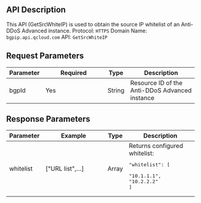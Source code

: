 ## API Description
This API (GetSrcWhiteIP) is used to obtain the source IP whitelist of an Anti-DDoS Advanced instance.
Protocol: `HTTPS`
Domain Name: `bgpip.api.qcloud.com`
API: `GetSrcWhiteIP`

## Request Parameters

| Parameter | Required | Type | Description |
|---------|---------|---------|---------|
| bgpId | Yes | String | Resource ID of the Anti-DDoS Advanced instance |

## Response Parameters
<style>
table th:nth-of-type(2) {
width: 150px; 
}
</style>

| Parameter | Example | Type | Description |
|---------|---------|---------|---------|
| whitelist | ["URL list",…] | Array | Returns configured whitelist:<pre>"whitelist": [</br> "10.1.1.1",</br>"10.2.2.2"</br>]</pre> |

